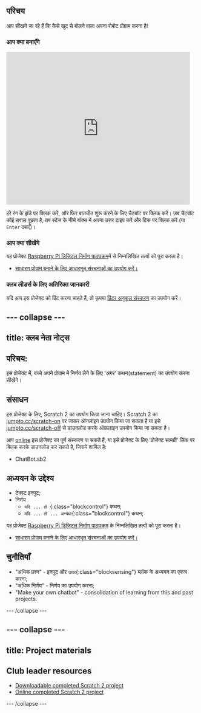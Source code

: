 ## परिचय

आप सीखने जा रहे हैं कि कैसे खुद से बोलने वाला अपना रोबोट प्रोग्राम करना है!

### आप क्या बनाएँगे

<div class="scratch-preview">
  <iframe allowtransparency="true" width="485" height="402" src="https://scratch.mit.edu/projects/embed/26762091/?autostart=false" frameborder="0"></iframe>
</div>

हरे रंग के झंडे पर क्लिक करें, और फिर बातचीत शुरू करने के लिए चैटबॉट पर क्लिक करें। जब चैटबॉट कोई सवाल पूछता है, तब स्टेज के नीचे बॉक्स में अपना उत्तर टाइप करें और टिक पर क्लिक करें (या `Enter` दबाएँ)।

### आप क्या सीखेंगे

यह प्रोजेक्ट [Raspberry Pi डिजिटल निर्माण पाठ्यक्रम](http://rpf.io/curriculum)में से निम्नलिखित तत्वों को पूरा करता है।

+ [साधारण प्रोग्राम बनाने के लिए आधारभूत संरचनाओं का उपयोग करें।](https://www.raspberrypi.org/curriculum/programming/creator)

### क्लब लीडर्स के लिए अतिरिक्त जानकारी

यदि आप इस प्रोजेक्ट को प्रिंट करना चाहते हैं, तो कृपया [प्रिंटर अनुकूल संस्करण](https://projects.raspberrypi.org/en/projects/chatbot/print) का उपयोग करें।

## \--- collapse \---

## title: क्लब नेता नोट्स

## परिचय:

इस प्रोजेक्ट में, बच्चे अपने प्रोग्राम में निर्णय लेने के लिए 'अगर' कथन(statement) का उपयोग करना सीखेंगे।

## संसाधन

इस प्रोजेक्ट के लिए, Scratch 2 का उपयोग किया जाना चाहिए। Scratch 2 का [jumpto.cc/scratch-on](http://jumpto.cc/scratch-on) पर जाकर ऑनलाइन उपयोग किया जा सकता है या इसे [jumpto.cc/scratch-off](http://jumpto.cc/scratch-off) से डाउनलोड करके ऑफ़लाइन उपयोग किया जा सकता है।

आप [online](http://scratch.mit.edu/projects/26762091/#editor) इस प्रोजेक्ट का पूर्ण संस्करण पा सकते हैं, या इसे प्रोजेक्ट के लिए 'प्रोजेक्ट सामग्री' लिंक पर क्लिक करके डाउनलोड कर सकते है, जिसमे शामिल है:

+ ChatBot.sb2

## अध्ययन के उद्देश्य

+ टेक्स्ट इनपुट;
+ निर्णय 
    + `यदि ... तो `{:class="blockcontrol"} कथन;
    + `यदि ... तो ... अन्यथा`{:class="blockcontrol"} कथन;

यह प्रोजेक्ट [Raspberry Pi डिजिटल निर्माण पाठ्यक्रम](http://rpf.io/curriculum) के निम्नलिखित तत्वों को पूरा करता है।

+ [साधारण प्रोग्राम बनाने के लिए आधारभूत संरचनाओं का उपयोग करें।](https://www.raspberrypi.org/curriculum/programming/creator)

## चुनौतियाँ

+ "अधिक प्रश्न" - इनपुट और `उत्तर`{:class="blocksensing"} ब्लॉक के अध्ययन का एकत्र करना;
+ "अधिक निर्णय" - निर्णय का उपयोग करना;
+ "Make your own chatbot" - consolidation of learning from this and past projects.

\--- /collapse \---

## \--- collapse \---

## title: Project materials

## Club leader resources

+ [Downloadable completed Scratch 2 project](resources/ChatBot.sb2)
+ [Online completed Scratch 2 project](http://scratch.mit.edu/projects/26762091/#editor)

\--- /collapse \---